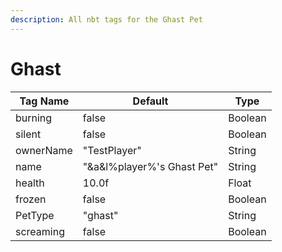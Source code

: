 ```yaml
---
description: All nbt tags for the Ghast Pet
---
```



# Ghast

| Tag Name     | Default                                                            | Type                                         |
| - | - | - |
| burning | false | Boolean |
| silent | false | Boolean |
| ownerName | "TestPlayer" | String |
| name | "&a&l%player%'s Ghast Pet" | String |
| health | 10.0f | Float |
| frozen | false | Boolean |
| PetType | "ghast" | String |
| screaming | false | Boolean |
